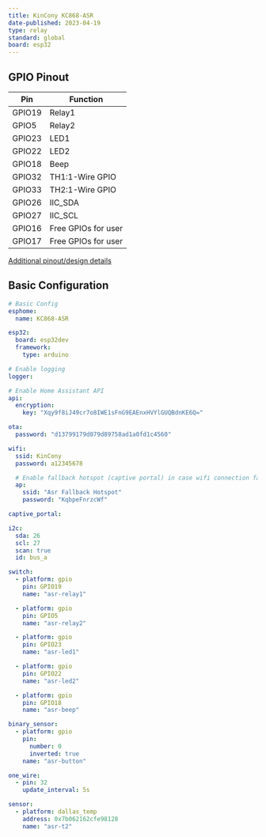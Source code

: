 ```yaml
---
title: KinCony KC868-ASR
date-published: 2023-04-19
type: relay
standard: global
board: esp32
---
```


## GPIO Pinout

| Pin    | Function            |
| ------ | ------------------- |
| GPIO19 | Relay1              |
| GPIO5  | Relay2              |
| GPIO23 | LED1                |
| GPIO22 | LED2                |
| GPIO18 | Beep                |
| GPIO32 | TH1:1-Wire GPIO     |
| GPIO33 | TH2:1-Wire GPIO     |
| GPIO26 | IIC_SDA             |
| GPIO27 | IIC_SCL             |
| GPIO16 | Free GPIOs for user |
| GPIO17 | Free GPIOs for user |

[Additional pinout/design details](https://www.kincony.com/esp32-sd-card-sensor-rtc-record-board.html)

## Basic Configuration

```yaml
# Basic Config
esphome:
  name: KC868-ASR

esp32:
  board: esp32dev
  framework:
    type: arduino

# Enable logging
logger:

# Enable Home Assistant API
api:
  encryption:
    key: "Xqy9f8iJ49cr7o8IWE1sFnG9EAEnxHVYlGUQBdnKE6Q="

ota:
  password: "d13799179d079d89758ad1a0fd1c4560"

wifi:
  ssid: KinCony
  password: a12345678

  # Enable fallback hotspot (captive portal) in case wifi connection fails
  ap:
    ssid: "Asr Fallback Hotspot"
    password: "KqbpeFnrzcWf"

captive_portal:

i2c:
  sda: 26
  scl: 27
  scan: true
  id: bus_a

switch:
  - platform: gpio
    pin: GPIO19
    name: "asr-relay1"

  - platform: gpio
    pin: GPIO5
    name: "asr-relay2"

  - platform: gpio
    pin: GPIO23
    name: "asr-led1"

  - platform: gpio
    pin: GPIO22
    name: "asr-led2"

  - platform: gpio
    pin: GPIO18
    name: "asr-beep"

binary_sensor:
  - platform: gpio
    pin:
      number: 0
      inverted: true
    name: "asr-button"

one_wire:
  - pin: 32
    update_interval: 5s

sensor:
  - platform: dallas_temp
    address: 0x7b062162cfe98128
    name: "asr-t2"
```
